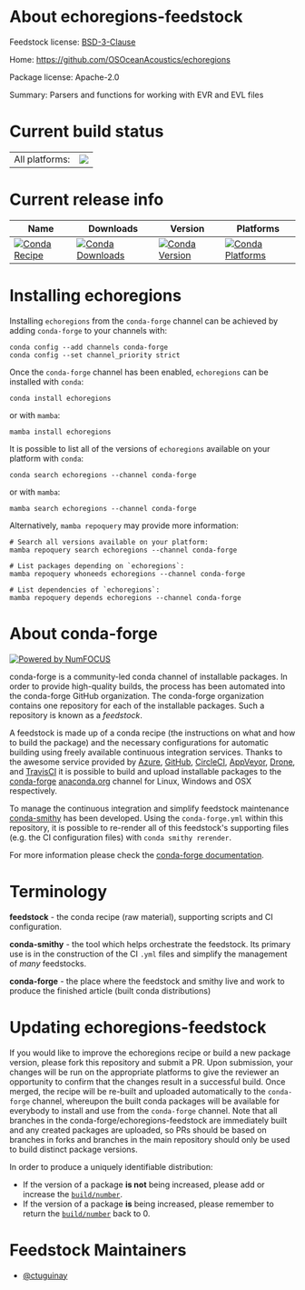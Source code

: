 About echoregions-feedstock
===========================

Feedstock license: [BSD-3-Clause](https://github.com/conda-forge/echoregions-feedstock/blob/main/LICENSE.txt)

Home: https://github.com/OSOceanAcoustics/echoregions

Package license: Apache-2.0

Summary: Parsers and functions for working with EVR and EVL files

Current build status
====================


<table><tr><td>All platforms:</td>
    <td>
      <a href="https://dev.azure.com/conda-forge/feedstock-builds/_build/latest?definitionId=22140&branchName=main">
        <img src="https://dev.azure.com/conda-forge/feedstock-builds/_apis/build/status/echoregions-feedstock?branchName=main">
      </a>
    </td>
  </tr>
</table>

Current release info
====================

| Name | Downloads | Version | Platforms |
| --- | --- | --- | --- |
| [![Conda Recipe](https://img.shields.io/badge/recipe-echoregions-green.svg)](https://anaconda.org/conda-forge/echoregions) | [![Conda Downloads](https://img.shields.io/conda/dn/conda-forge/echoregions.svg)](https://anaconda.org/conda-forge/echoregions) | [![Conda Version](https://img.shields.io/conda/vn/conda-forge/echoregions.svg)](https://anaconda.org/conda-forge/echoregions) | [![Conda Platforms](https://img.shields.io/conda/pn/conda-forge/echoregions.svg)](https://anaconda.org/conda-forge/echoregions) |

Installing echoregions
======================

Installing `echoregions` from the `conda-forge` channel can be achieved by adding `conda-forge` to your channels with:

```
conda config --add channels conda-forge
conda config --set channel_priority strict
```

Once the `conda-forge` channel has been enabled, `echoregions` can be installed with `conda`:

```
conda install echoregions
```

or with `mamba`:

```
mamba install echoregions
```

It is possible to list all of the versions of `echoregions` available on your platform with `conda`:

```
conda search echoregions --channel conda-forge
```

or with `mamba`:

```
mamba search echoregions --channel conda-forge
```

Alternatively, `mamba repoquery` may provide more information:

```
# Search all versions available on your platform:
mamba repoquery search echoregions --channel conda-forge

# List packages depending on `echoregions`:
mamba repoquery whoneeds echoregions --channel conda-forge

# List dependencies of `echoregions`:
mamba repoquery depends echoregions --channel conda-forge
```


About conda-forge
=================

[![Powered by
NumFOCUS](https://img.shields.io/badge/powered%20by-NumFOCUS-orange.svg?style=flat&colorA=E1523D&colorB=007D8A)](https://numfocus.org)

conda-forge is a community-led conda channel of installable packages.
In order to provide high-quality builds, the process has been automated into the
conda-forge GitHub organization. The conda-forge organization contains one repository
for each of the installable packages. Such a repository is known as a *feedstock*.

A feedstock is made up of a conda recipe (the instructions on what and how to build
the package) and the necessary configurations for automatic building using freely
available continuous integration services. Thanks to the awesome service provided by
[Azure](https://azure.microsoft.com/en-us/services/devops/), [GitHub](https://github.com/),
[CircleCI](https://circleci.com/), [AppVeyor](https://www.appveyor.com/),
[Drone](https://cloud.drone.io/welcome), and [TravisCI](https://travis-ci.com/)
it is possible to build and upload installable packages to the
[conda-forge](https://anaconda.org/conda-forge) [anaconda.org](https://anaconda.org/)
channel for Linux, Windows and OSX respectively.

To manage the continuous integration and simplify feedstock maintenance
[conda-smithy](https://github.com/conda-forge/conda-smithy) has been developed.
Using the ``conda-forge.yml`` within this repository, it is possible to re-render all of
this feedstock's supporting files (e.g. the CI configuration files) with ``conda smithy rerender``.

For more information please check the [conda-forge documentation](https://conda-forge.org/docs/).

Terminology
===========

**feedstock** - the conda recipe (raw material), supporting scripts and CI configuration.

**conda-smithy** - the tool which helps orchestrate the feedstock.
                   Its primary use is in the construction of the CI ``.yml`` files
                   and simplify the management of *many* feedstocks.

**conda-forge** - the place where the feedstock and smithy live and work to
                  produce the finished article (built conda distributions)


Updating echoregions-feedstock
==============================

If you would like to improve the echoregions recipe or build a new
package version, please fork this repository and submit a PR. Upon submission,
your changes will be run on the appropriate platforms to give the reviewer an
opportunity to confirm that the changes result in a successful build. Once
merged, the recipe will be re-built and uploaded automatically to the
`conda-forge` channel, whereupon the built conda packages will be available for
everybody to install and use from the `conda-forge` channel.
Note that all branches in the conda-forge/echoregions-feedstock are
immediately built and any created packages are uploaded, so PRs should be based
on branches in forks and branches in the main repository should only be used to
build distinct package versions.

In order to produce a uniquely identifiable distribution:
 * If the version of a package **is not** being increased, please add or increase
   the [``build/number``](https://docs.conda.io/projects/conda-build/en/latest/resources/define-metadata.html#build-number-and-string).
 * If the version of a package **is** being increased, please remember to return
   the [``build/number``](https://docs.conda.io/projects/conda-build/en/latest/resources/define-metadata.html#build-number-and-string)
   back to 0.

Feedstock Maintainers
=====================

* [@ctuguinay](https://github.com/ctuguinay/)

